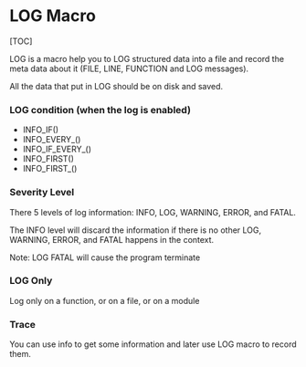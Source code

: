 LOG Macro
=========
[TOC]

LOG is a macro help you to LOG structured data into a file and record the meta data about it (FILE, LINE, FUNCTION and LOG messages).

All the data that put in LOG should be on disk and saved.

### LOG condition (when the log is enabled)

- INFO_IF()
- INFO_EVERY_()
- INFO_IF_EVERY_()
- INFO_FIRST()
- INFO_FIRST_()

### Severity Level

There 5 levels of log information: INFO, LOG, WARNING, ERROR, and FATAL.

The INFO level will discard the information if there is no other LOG, WARNING, ERROR, and FATAL happens in the context.

Note: LOG FATAL will cause the program terminate

### LOG Only

Log only on a function, or on a file, or on a module

### Trace

You can use info to get some information and later use LOG macro to record them.
